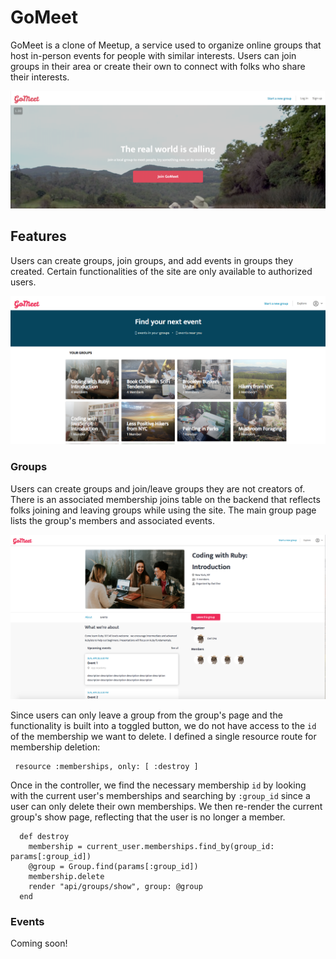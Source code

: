 # GoMeet

GoMeet is a clone of Meetup, a service used to organize online groups that host in-person events for people with similar interests. Users can join groups in their area or create their own to connect with folks who share their interests.

![Splash page](./app/assets/images/readme/splash.png)

## Features

Users can create groups, join groups, and add events in groups they created. Certain functionalities of the site are only available to authorized users. 

![Splash page](./app/assets/images/readme/group_index.png)

### Groups

Users can create groups and join/leave groups they are not creators of. There is an associated membership joins table on the backend that reflects folks joining and leaving groups while using the site. The main group page lists the group's members and associated events. 

![Splash page](./app/assets/images/readme/group_show.png)

Since users can only leave a group from the group's page and the functionality is built into a toggled button, we do not have access to the `id` of the membership we want to delete. I defined a single resource route for membership deletion: 

 ```
  resource :memberships, only: [ :destroy ]
 ```

Once in the controller, we find the necessary membership `id` by looking with the current user's memberships and searching by `:group_id` since a user can only delete their own memberships. We then re-render the current group's show page, reflecting that the user is no longer a member. 

```
  def destroy 
    membership = current_user.memberships.find_by(group_id: params[:group_id])
    @group = Group.find(params[:group_id])
    membership.delete
    render "api/groups/show", group: @group
  end 
```
### Events

Coming soon!
